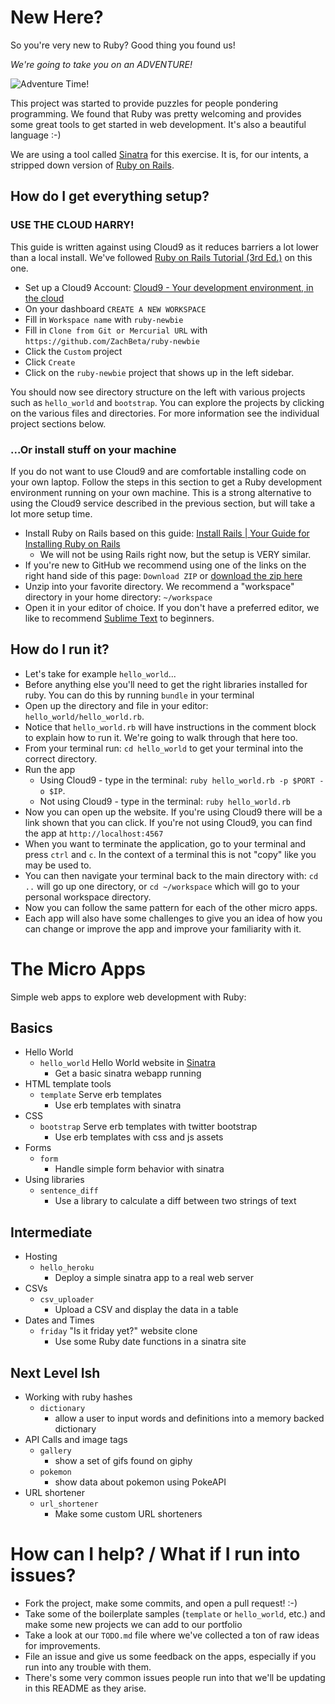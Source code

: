 # New Here?

So you're very new to Ruby? Good thing you found us!

*We're going to take you on an ADVENTURE!*

![Adventure Time!](/adventure_time.gif)

This project was started to provide puzzles for people pondering programming.
We found that Ruby was pretty welcoming and provides some great tools to get
started in web development.  It's also a beautiful language :-)

We are using a tool called [Sinatra](http://www.sinatrarb.com/) for this
exercise. It is, for our intents, a stripped down version of [Ruby
on Rails](http://guides.rubyonrails.org/getting_started.html).

## How do I get everything setup?

### USE THE CLOUD HARRY!

This guide is written against using Cloud9 as it reduces barriers a lot lower
than a local install. We've followed [Ruby on Rails Tutorial (3rd
Ed.)](https://www.railstutorial.org/book/beginning#sec-up_and_running) on this
one.

* Set up a Cloud9 Account: [Cloud9 - Your development environment, in the cloud](https://c9.io/)
* On your dashboard `CREATE A NEW WORKSPACE`
* Fill in `Workspace name` with `ruby-newbie`
* Fill in `Clone from Git or Mercurial URL` with `https://github.com/ZachBeta/ruby-newbie`
* Click the `Custom` project
* Click `Create`
* Click on the `ruby-newbie` project that shows up in the left sidebar.

You should now see directory structure on the left with various projects such
as `hello_world` and `bootstrap`.  You can explore the projects by clicking on
the various files and directories.
For more information see the individual project sections below.

### ...Or install stuff on your machine

If you do not want to use Cloud9 and are comfortable installing code on your
own laptop. Follow the steps in this section to get a Ruby development
environment running on your own machine.  This is a strong alternative to using
the Cloud9 service described in the previous section, but will take a lot more
setup time.

  * Install Ruby on Rails based on this guide: [Install Rails | Your Guide for Installing Ruby on Rails](http://installrails.com/)
    * We will not be using Rails right now, but the setup is VERY similar.
  * If you're new to GitHub we recommend using one of the links on the right hand side of this page: `Download ZIP` or [download the zip here](https://github.com/ZachBeta/ruby_newbie/archive/master.zip)
  * Unzip into your favorite directory. We recommend a "workspace" directory in your home directory: `~/workspace`
  * Open it in your editor of choice. If you don't have a preferred editor, we like to recommend [Sublime Text](http://www.sublimetext.com/) to beginners.

## How do I run it?

* Let's take for example `hello_world`...
* Before anything else you'll need to get the right libraries installed for ruby. You can do this by running `bundle` in your terminal
* Open up the directory and file in your editor: `hello_world/hello_world.rb`.
* Notice that `hello_world.rb` will have instructions in the comment block to explain how to run it. We're going to walk through that here too.
* From your terminal run: `cd hello_world` to get your terminal into the correct directory.
* Run the app
  * Using Cloud9 - type in the terminal: `ruby hello_world.rb -p $PORT -o $IP`.
  * Not using Cloud9 - type in the terminal: `ruby hello_world.rb`
* Now you can open up the website. If you're using Cloud9 there will be a link shown that you can click. If you're not using Cloud9, you can find the app at `http://localhost:4567`
* When you want to terminate the application, go to your terminal and press `ctrl` and `c`. In the context of a terminal this is not "copy" like you may be used to.
* You can then navigate your terminal back to the main directory with: `cd ..` will go up one directory, or `cd ~/workspace` which will go to your personal workspace directory.
* Now you can follow the same pattern for each of the other micro apps.
* Each app will also have some challenges to give you an idea of how you can change or improve the app and improve your familiarity with it.

# The Micro Apps

Simple web apps to explore web development with Ruby:

## Basics
* Hello World
  * `hello_world` Hello World website in [Sinatra](http://www.sinatrarb.com/intro.html)
    * Get a basic sinatra webapp running
* HTML template tools
  * `template` Serve erb templates
    * Use erb templates with sinatra
* CSS
  * `bootstrap` Serve erb templates with twitter bootstrap
    * Use erb templates with css and js assets
* Forms
  * `form`
    * Handle simple form behavior with sinatra
* Using libraries
  * `sentence_diff`
    * Use a library to calculate a diff between two strings of text

## Intermediate
* Hosting
  * `hello_heroku`
    * Deploy a simple sinatra app to a real web server
* CSVs
  * `csv_uploader`
    * Upload a CSV and display the data in a table
* Dates and Times
  * `friday` "Is it friday yet?" website clone
    * Use some Ruby date functions in a sinatra site

## Next Level Ish
* Working with ruby hashes
  * `dictionary`
    * allow a user to input words and definitions into a memory backed dictionary
* API Calls and image tags
  * `gallery`
    * show a set of gifs found on giphy
  * `pokemon`
    * show data about pokemon using PokeAPI
* URL shortener
  * `url_shortener`
    * Make some custom URL shorteners

# How can I help? / What if I run into issues?
* Fork the project, make some commits, and open a pull request! :-)
* Take some of the boilerplate samples (`template` or `hello_world`, etc.) and make some new projects we can add to our portfolio
* Take a look at our `TODO.md` file where we've collected a ton of raw ideas for improvements.
* File an issue and give us some feedback on the apps, especially if you run into any trouble with them.
* There's some very common issues people run into that we'll be updating in this README as they arise.
